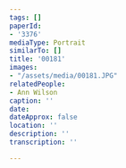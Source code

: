 ```yaml
---
tags: []
paperId:
- '3376'
mediaType: Portrait
similarTo: []
title: '00181'
images:
- "/assets/media/00181.JPG"
relatedPeople:
- Ann Wilson
caption: ''
date: 
dateApprox: false
location: ''
description: ''
transcription: ''

---
```

